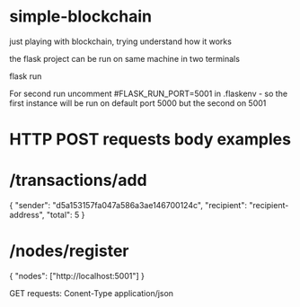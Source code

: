 # simple-blockchain
just playing with blockchain, trying understand how it works

the flask project can be run on same machine in two terminals

flask run

For second run uncomment
#FLASK_RUN_PORT=5001
in .flaskenv - so the first instance will be run on default port 5000 but the second on 5001

HTTP POST requests body examples
================

/transactions/add
=========

{
	"sender": "d5a153157fa047a586a3ae146700124c",
	"recipient": "recipient-address",
	"total": 5
}

/nodes/register
==================

{
	"nodes": ["http://localhost:5001"]
}


GET requests: Conent-Type application/json
